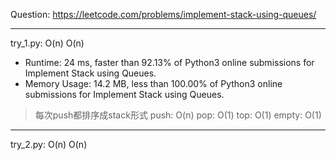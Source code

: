 Question: https://leetcode.com/problems/implement-stack-using-queues/

---

try_1.py: O(n) O(n)
* Runtime: 24 ms, faster than 92.13% of Python3 online submissions for Implement Stack using Queues.
* Memory Usage: 14.2 MB, less than 100.00% of Python3 online submissions for Implement Stack using Queues.

> 每次push都排序成stack形式
> push: O(n)
> pop: O(1)
> top: O(1)
> empty: O(1)

---

try_2.py: O(n) O(n)

